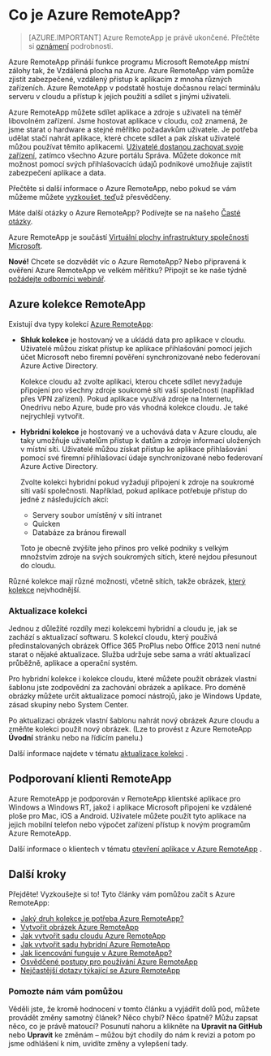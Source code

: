 <properties 
    pageTitle="Co je Azure RemoteApp? | Microsoft Azure" 
    description="Naučte se sdílet aplikace a prostředků na libovolném zařízení přes Azure RemoteApp." 
    services="remoteapp" 
    documentationCenter="" 
    authors="lizap" 
    manager="mbaldwin" 
    editor=""/>

<tags 
    ms.service="remoteapp" 
    ms.workload="compute" 
    ms.tgt_pltfrm="na" 
    ms.devlang="na" 
    ms.topic="get-started-article" 
    ms.date="08/15/2016" 
    ms.author="elizapo"/>

# <a name="what-is-azure-remoteapp"></a>Co je Azure RemoteApp?

> [AZURE.IMPORTANT]
> Azure RemoteApp je právě ukončené. Přečtěte si [oznámení](https://go.microsoft.com/fwlink/?linkid=821148) podrobnosti.

Azure RemoteApp přináší funkce programu Microsoft RemoteApp místní zálohy tak, že Vzdálená plocha na Azure. Azure RemoteApp vám pomůže zjistit zabezpečené, vzdálený přístup k aplikacím z mnoha různých zařízeních. Azure RemoteApp v podstatě hostuje dočasnou relací terminálu serveru v cloudu a přístup k jejich použití a sdílet s jinými uživateli.

Azure RemoteApp můžete sdílet aplikace a zdroje s uživateli na téměř libovolném zařízení. Jsme hostovat aplikace v cloudu, což znamená, že jsme starat o hardware a stejné měřítko požadavkům uživatele. Je potřeba udělat stačí nahrát aplikace, které chcete sdílet a pak získat uživatelé můžou používat těmito aplikacemi. [Uživatelé dostanou zachovat svoje zařízení](remoteapp-clients.md), zatímco všechno Azure portálu Správa. Můžete dokonce mít možnost pomocí svých přihlašovacích údajů podnikové umožňuje zajistit zabezpečení aplikace a data.

Přečtěte si další informace o Azure RemoteApp, nebo pokud se vám můžeme můžete [vyzkoušet, teď](https://azure.microsoft.com/services/remoteapp/)už přesvědčeny.

Máte další otázky o Azure RemoteApp? Podívejte se na našeho [Časté otázky](remoteapp-faq.md).

Azure RemoteApp je součástí [Virtuální plochy infrastruktury společnosti Microsoft](http://www.microsoft.com/server-cloud/products/virtual-desktop-infrastructure/explore.aspx).

**Nové!** Chcete se dozvědět víc o Azure RemoteApp? Nebo připravená k ověření Azure RemoteApp ve velkém měřítku? Připojit se ke naše týdně [požádejte odborníci webinář](https://azureinfo.microsoft.com/AzureRemoteAppAskTheExperts-Registration-Page.html?ls=Website).

## <a name="azure-remoteapp-collections"></a>Azure kolekce RemoteApp
Existují dva typy kolekcí [Azure RemoteApp](remoteapp-collections.md):


- **Shluk kolekce** je hostovaný ve a ukládá data pro aplikace v cloudu. Uživatelé můžou získat přístup ke aplikace přihlašování pomocí jejich účet Microsoft nebo firemní pověření synchronizované nebo federovaní Azure Active Directory.

    Kolekce cloudu až zvolte aplikaci, kterou chcete sdílet nevyžaduje připojení pro všechny zdroje soukromé síti vaší společnosti (například přes VPN zařízení). Pokud aplikace využívá zdroje na Internetu, Onedrivu nebo Azure, bude pro vás vhodná kolekce cloudu. Je také nejrychleji vytvořit.

- **Hybridní kolekce** je hostovaný ve a uchovává data v Azure cloudu, ale taky umožňuje uživatelům přístup k datům a zdroje informací uložených v místní síti. Uživatelé můžou získat přístup ke aplikace přihlašování pomocí své firemní přihlašovací údaje synchronizované nebo federovaní Azure Active Directory.

    Zvolte kolekci hybridní pokud vyžadují připojení k zdroje na soukromé síti vaší společnosti. Například, pokud aplikace potřebuje přístup do jedné z následujících akcí:

    - Servery soubor umístěný v síti intranet
    - Quicken
    - Databáze za bránou firewall

    Toto je obecně zvýšíte jeho přínos pro velké podniky s velkým množstvím zdroje na svých soukromých sítích, které nejdou přesunout do cloudu.

Různé kolekce mají různé možnosti, včetně sítích, takže obrázek, [který kolekce](remoteapp-collections.md) nejvhodnější. 


### <a name="updating-your-collection"></a>Aktualizace kolekci
Jednou z důležité rozdíly mezi kolekcemi hybridní a cloudu je, jak se zachází s aktualizací softwaru. S kolekcí cloudu, který používá předinstalovaných obrázek Office 365 ProPlus nebo Office 2013 není nutné starat o nějaké aktualizace. Služba udržuje sebe sama a vrátí aktualizací průběžně, aplikace a operační systém.

Pro hybridní kolekce i kolekce cloudu, které můžete použít obrázek vlastní šablonu jste zodpovědní za zachování obrázek a aplikace. Pro doméně obrázky můžete určit aktualizace pomocí nástrojů, jako je Windows Update, zásad skupiny nebo System Center.

Po aktualizaci obrázek vlastní šablonu nahrát nový obrázek Azure cloudu a změňte kolekci použít nový obrázek. (Lze to provést z Azure RemoteApp **Úvodní** stránku nebo na řídicím panelu.)

Další informace najdete v tématu [aktualizace kolekci](remoteapp-update.md) .

## <a name="supported-remoteapp-clients"></a>Podporovaní klienti RemoteApp
Azure RemoteApp je podporován v RemoteApp klientské aplikace pro Windows a Windows RT, jakož i aplikace Microsoft připojení ke vzdálené ploše pro Mac, iOS a Android. Uživatele můžete použít tyto aplikace na jejich mobilní telefon nebo výpočet zařízení přístup k novým programům Azure RemoteApp.

Další informace o klientech v tématu [otevření aplikace v Azure RemoteApp](remoteapp-clients.md) .

## <a name="next-steps"></a>Další kroky
Přejděte! Vyzkoušejte si to! Tyto články vám pomůžou začít s Azure RemoteApp:

- [Jaký druh kolekce je potřeba Azure RemoteApp?](remoteapp-collections.md)
- [Vytvořit obrázek Azure RemoteApp](remoteapp-imageoptions.md)
- [Jak vytvořit sadu cloudu Azure RemoteApp](remoteapp-create-cloud-deployment.md)
- [Jak vytvořit sadu hybridní Azure RemoteApp](remoteapp-create-hybrid-deployment.md)
- [Jak licencování funguje v Azure RemoteApp?](remoteapp-licensing.md)
- [Osvědčené postupy pro používání Azure RemoteApp](remoteapp-bestpractices.md)
- [Nejčastější dotazy týkající se Azure RemoteApp](remoteapp-faq.md)
 

### <a name="help-us-help-you"></a>Pomozte nám vám pomůžou 
Věděli jste, že kromě hodnocení v tomto článku a vyjádřit dolů pod, můžete provádět změny samotný článek? Něco chybí? Něco špatně? Můžu zapsat něco, co je právě matoucí? Posunutí nahoru a klikněte na **Upravit na GitHub** nebo **Upravit** ke změnám – můžou být chodily do nám k revizi a potom po jsme odhlášení k nim, uvidíte změny a vylepšení tady.